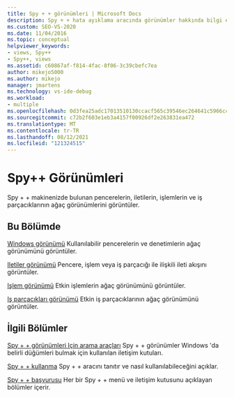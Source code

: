 ```yaml
---
title: Spy + + görünümleri | Microsoft Docs
description: Spy + + hata ayıklama aracında görünümler hakkında bilgi edinin. Spy + + bilgisayarınızda bulunan pencerelerin, iletilerin, işlemlerin ve iş parçacıklarının ağaç görünümlerini görüntüler.
ms.custom: SEO-VS-2020
ms.date: 11/04/2016
ms.topic: conceptual
helpviewer_keywords:
- views, Spy++
- Spy++, views
ms.assetid: c60867af-f814-4fac-8f06-3c39cbefc7ea
author: mikejo5000
ms.author: mikejo
manager: jmartens
ms.technology: vs-ide-debug
ms.workload:
- multiple
ms.openlocfilehash: 0d3fea25adc17013510130ccacf565c39546ec264641c5966cc137938dd63871
ms.sourcegitcommit: c72b2f603e1eb3a4157f00926df2e263831ea472
ms.translationtype: MT
ms.contentlocale: tr-TR
ms.lasthandoff: 08/12/2021
ms.locfileid: "121324515"
---
```

# <a name="spy-views"></a>Spy++ Görünümleri
Spy + + makinenizde bulunan pencerelerin, iletilerin, işlemlerin ve iş parçacıklarının ağaç görünümlerini görüntüler.

## <a name="in-this-section"></a>Bu Bölümde
 [Windows görünümü](../debugger/windows-view.md) Kullanılabilir pencerelerin ve denetimlerin ağaç görünümünü görüntüler.

 [Iletiler görünümü](../debugger/messages-view.md) Pencere, işlem veya iş parçacığı ile ilişkili ileti akışını görüntüler.

 [Işlem görünümü](../debugger/processes-view.md) Etkin işlemlerin ağaç görünümünü görüntüler.

 [Iş parçacıkları görünümü](../debugger/threads-view.md) Etkin iş parçacıklarının ağaç görünümünü görüntüler.

## <a name="related-sections"></a>İlgili Bölümler
 [Spy + + görünümleri Için arama araçları](../debugger/search-tools-for-spy-increment-views.md) Spy + + görünümler Windows 'da belirli düğümleri bulmak için kullanılan iletişim kutuları.

 [Spy + + kullanma](../debugger/using-spy-increment.md) Spy + + aracını tanıtır ve nasıl kullanılabileceğini açıklar.

 [Spy + + başvurusu](../debugger/spy-increment-reference.md) Her bir Spy + + menü ve iletişim kutusunu açıklayan bölümler içerir.